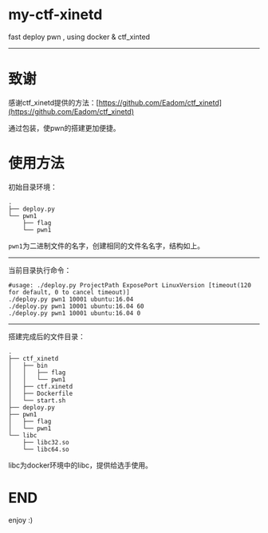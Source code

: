 # my-ctf-xinetd
fast deploy pwn , using docker &amp; ctf_xinted

---

# 致谢
感谢ctf\_xinetd提供的方法：[https://github.com/Eadom/ctf_xinetd](https://github.com/Eadom/ctf_xinetd)

通过包装，使pwn的搭建更加便捷。

# 使用方法

初始目录环境：

```
.
├── deploy.py
└── pwn1
    ├── flag
    └── pwn1
```

`pwn1`为二进制文件的名字，创建相同的文件名名字，结构如上。

---

当前目录执行命令：

```
#usage: ./deploy.py ProjectPath ExposePort LinuxVersion [timeout(120 for default, 0 to cancel timeout)]
./deploy.py pwn1 10001 ubuntu:16.04
./deploy.py pwn1 10001 ubuntu:16.04 60
./deploy.py pwn1 10001 ubuntu:16.04 0
```

---

搭建完成后的文件目录：

```
.
├── ctf_xinetd
│   ├── bin
│   │   ├── flag
│   │   └── pwn1
│   ├── ctf.xinetd
│   ├── Dockerfile
│   └── start.sh
├── deploy.py
├── pwn1
│   ├── flag
│   └── pwn1
└── libc
    ├── libc32.so
    └── libc64.so
```

libc为docker环境中的libc，提供给选手使用。

# END

enjoy :)
